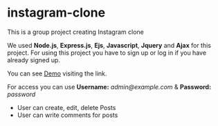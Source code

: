 # instagram-clone
<p>This is a group project creating Instagram clone</p>
<p>We used <b>Node.js</b>, <b>Express.js</b>, <b>Ejs</b>, <b>Javascript</b>, <b>Jquery</b> and <b>Ajax</b> for this project. For using this project you have to sign up or log in if you have already signed up.</p>


<p>You can see <a href="https://instagram-nycda.herokuapp.com/">Demo</a> visiting the link.</p>
<p>For access you can use <b>Username:</b> <i>admin@example.com</i> & <b>Password:</b> <i>password</i></p>

  <ul>
    <li>User can create, edit, delete Posts</li>
    <li>User can write comments for posts</li>
  </ul>
  
  
